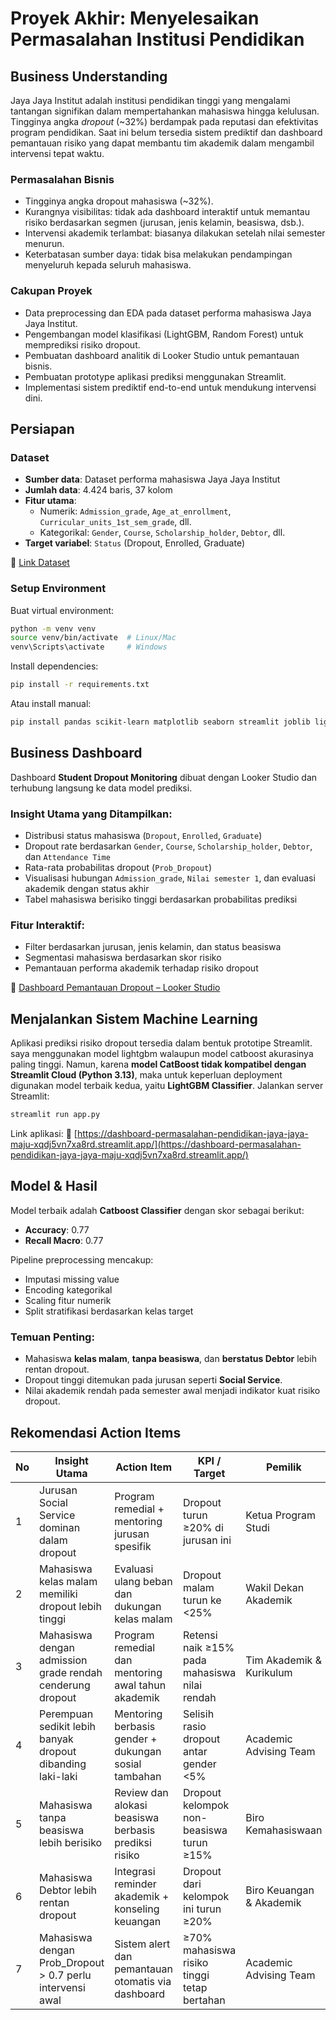 
# Proyek Akhir: Menyelesaikan Permasalahan Institusi Pendidikan

## Business Understanding

Jaya Jaya Institut adalah institusi pendidikan tinggi yang mengalami tantangan signifikan dalam mempertahankan mahasiswa hingga kelulusan. Tingginya angka *dropout* (~32%) berdampak pada reputasi dan efektivitas program pendidikan. Saat ini belum tersedia sistem prediktif dan dashboard pemantauan risiko yang dapat membantu tim akademik dalam mengambil intervensi tepat waktu.

### Permasalahan Bisnis

* Tingginya angka dropout mahasiswa (~32%).
* Kurangnya visibilitas: tidak ada dashboard interaktif untuk memantau risiko berdasarkan segmen (jurusan, jenis kelamin, beasiswa, dsb.).
* Intervensi akademik terlambat: biasanya dilakukan setelah nilai semester menurun.
* Keterbatasan sumber daya: tidak bisa melakukan pendampingan menyeluruh kepada seluruh mahasiswa.

### Cakupan Proyek

* Data preprocessing dan EDA pada dataset performa mahasiswa Jaya Jaya Institut.
* Pengembangan model klasifikasi (LightGBM, Random Forest) untuk memprediksi risiko dropout.
* Pembuatan dashboard analitik di Looker Studio untuk pemantauan bisnis.
* Pembuatan prototype aplikasi prediksi menggunakan Streamlit.
* Implementasi sistem prediktif end-to-end untuk mendukung intervensi dini.

## Persiapan

### Dataset

* **Sumber data**: Dataset performa mahasiswa Jaya Jaya Institut
* **Jumlah data**: 4.424 baris, 37 kolom
* **Fitur utama**:
  * Numerik: `Admission_grade`, `Age_at_enrollment`, `Curricular_units_1st_sem_grade`, dll.
  * Kategorikal: `Gender`, `Course`, `Scholarship_holder`, `Debtor`, dll.
* **Target variabel**: `Status` (Dropout, Enrolled, Graduate)

🔗 [Link Dataset](https://github.com/dicodingacademy/dicoding_dataset/tree/main/students_performance)

### Setup Environment

Buat virtual environment:

```bash
python -m venv venv
source venv/bin/activate  # Linux/Mac
venv\Scripts\activate     # Windows
````

Install dependencies:

```bash
pip install -r requirements.txt
```

Atau install manual:

```bash
pip install pandas scikit-learn matplotlib seaborn streamlit joblib lightgbm 
```

## Business Dashboard

Dashboard **Student Dropout Monitoring** dibuat dengan Looker Studio dan terhubung langsung ke data model prediksi.

### Insight Utama yang Ditampilkan:

* Distribusi status mahasiswa (`Dropout`, `Enrolled`, `Graduate`)
* Dropout rate berdasarkan `Gender`, `Course`, `Scholarship_holder`, `Debtor`, dan `Attendance Time`
* Rata-rata probabilitas dropout (`Prob_Dropout`)
* Visualisasi hubungan `Admission_grade`, `Nilai semester 1`, dan evaluasi akademik dengan status akhir
* Tabel mahasiswa berisiko tinggi berdasarkan probabilitas prediksi

### Fitur Interaktif:

* Filter berdasarkan jurusan, jenis kelamin, dan status beasiswa
* Segmentasi mahasiswa berdasarkan skor risiko
* Pemantauan performa akademik terhadap risiko dropout

🔗 [Dashboard Pemantauan Dropout – Looker Studio](https://lookerstudio.google.com/reporting/4e4aaf14-5de9-4f17-9616-5a9a92c639f9)

## Menjalankan Sistem Machine Learning

Aplikasi prediksi risiko dropout tersedia dalam bentuk prototipe Streamlit.
saya menggunakan model lightgbm walaupun model catboost akurasinya paling tinggi. Namun, karena **model CatBoost tidak kompatibel dengan Streamlit Cloud (Python 3.13)**, maka untuk keperluan deployment digunakan model terbaik kedua, yaitu **LightGBM Classifier**.
Jalankan server Streamlit:

```bash
streamlit run app.py
```

Link aplikasi:
🔗 [https://dashboard-permasalahan-pendidikan-jaya-jaya-maju-xqdj5vn7xa8rd.streamlit.app/](https://dashboard-permasalahan-pendidikan-jaya-jaya-maju-xqdj5vn7xa8rd.streamlit.app/)

## Model & Hasil

Model terbaik adalah **Catboost Classifier** dengan skor sebagai berikut:

* **Accuracy**: 0.77
* **Recall Macro**: 0.77

Pipeline preprocessing mencakup:

* Imputasi missing value
* Encoding kategorikal
* Scaling fitur numerik
* Split stratifikasi berdasarkan kelas target

### Temuan Penting:

* Mahasiswa **kelas malam**, **tanpa beasiswa**, dan **berstatus Debtor** lebih rentan dropout.
* Dropout tinggi ditemukan pada jurusan seperti **Social Service**.
* Nilai akademik rendah pada semester awal menjadi indikator kuat risiko dropout.

## Rekomendasi Action Items

| No | Insight Utama                                              | Action Item                                          | KPI / Target                                  | Pemilik                  | Waktu Implementasi |
| -- | ---------------------------------------------------------- | ---------------------------------------------------- | --------------------------------------------- | ------------------------ | ------------------ |
| 1  | Jurusan Social Service dominan dalam dropout               | Program remedial + mentoring jurusan spesifik        | Dropout turun ≥20% di jurusan ini             | Ketua Program Studi      | Semester 1 2025/26 |
| 2  | Mahasiswa kelas malam memiliki dropout lebih tinggi        | Evaluasi ulang beban dan dukungan kelas malam        | Dropout malam turun ke <25%                   | Wakil Dekan Akademik     | Semester 2 2025/26 |
| 3  | Mahasiswa dengan admission grade rendah cenderung dropout  | Program remedial dan mentoring awal tahun akademik   | Retensi naik ≥15% pada mahasiswa nilai rendah | Tim Akademik & Kurikulum | Semester 1 2025/26 |
| 4  | Perempuan sedikit lebih banyak dropout dibanding laki-laki | Mentoring berbasis gender + dukungan sosial tambahan | Selisih rasio dropout antar gender <5%        | Academic Advising Team   | Semester 1 2025/26 |
| 5  | Mahasiswa tanpa beasiswa lebih berisiko                    | Review dan alokasi beasiswa berbasis prediksi risiko | Dropout kelompok non-beasiswa turun ≥15%      | Biro Kemahasiswaan       | Semester 2 2025/26 |
| 6  | Mahasiswa Debtor lebih rentan dropout                      | Integrasi reminder akademik + konseling keuangan     | Dropout dari kelompok ini turun ≥20%          | Biro Keuangan & Akademik | Q3 2025            |
| 7  | Mahasiswa dengan Prob\_Dropout > 0.7 perlu intervensi awal | Sistem alert dan pemantauan otomatis via dashboard   | ≥70% mahasiswa risiko tinggi tetap bertahan   | Academic Advising Team   | Mulai Agustus 2025 |

